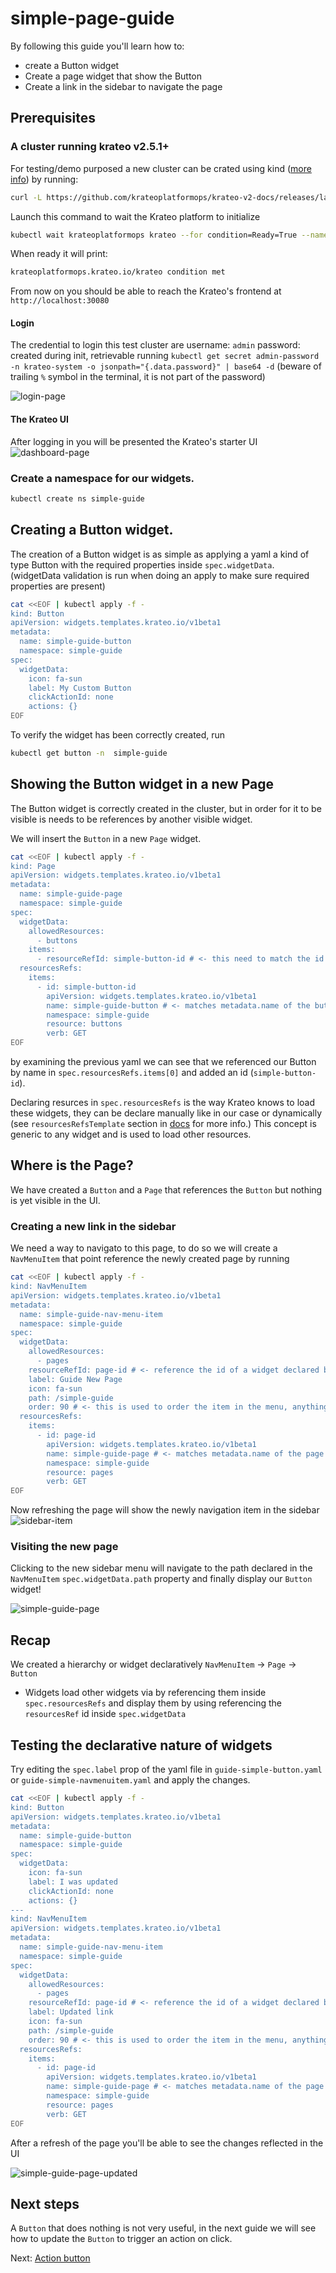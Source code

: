 # simple-page-guide

By following this guide you'll learn how to:

- create a Button widget
- Create a page widget that show the Button
- Create a link in the sidebar to navigate the page

## Prerequisites

### A cluster running krateo v2.5.1+

For testing/demo purposed a new cluster can be crated using kind ([more info](https://docs.krateo.io/quickstart)) by running:

```sh
curl -L https://github.com/krateoplatformops/krateo-v2-docs/releases/latest/download/kind.sh | sh
```

Launch this command to wait the Krateo platform to initialize

```sh
kubectl wait krateoplatformops krateo --for condition=Ready=True --namespace krateo-system --timeout=500s
```

When ready it will print:

```sh
krateoplatformops.krateo.io/krateo condition met
```

From now on you should be able to reach the Krateo's frontend at `http://localhost:30080`

#### Login

The credential to login this test cluster are
username: `admin`
password: created during init, retrievable running `kubectl get secret admin-password  -n krateo-system -o jsonpath="{.data.password}" | base64 -d` (beware of trailing `%` symbol in the terminal, it is not part of the password)

![login-page](/img/quickstart/01_login.png)

#### The Krateo UI

After logging in you will be presented the Krateo's starter UI
![dashboard-page](/img/quickstart/04_dashboard_1blueprint_true.png)

### Create a namespace for our widgets.

```sh
kubectl create ns simple-guide
```

## Creating a Button widget.

The creation of a Button widget is as simple as applying a yaml a kind of type Button with the required properties inside `spec.widgetData`. (widgetData validation is run when doing an apply to make sure required properties are present)

```sh
cat <<EOF | kubectl apply -f -
kind: Button
apiVersion: widgets.templates.krateo.io/v1beta1
metadata:
  name: simple-guide-button
  namespace: simple-guide
spec:
  widgetData:
    icon: fa-sun
    label: My Custom Button
    clickActionId: none
    actions: {}
EOF
```

To verify the widget has been correctly created, run

```sh
kubectl get button -n  simple-guide
```

## Showing the Button widget in a new Page

The Button widget is correctly created in the cluster, but in order for it to be visible is needs to be references by another visible widget.

We will insert the `Button` in a new `Page` widget.

```sh
cat <<EOF | kubectl apply -f -
kind: Page
apiVersion: widgets.templates.krateo.io/v1beta1
metadata:
  name: simple-guide-page
  namespace: simple-guide
spec:
  widgetData:
    allowedResources:
      - buttons
    items:
      - resourceRefId: simple-button-id # <- this need to match the id of and item in spec.resourcesRefs
  resourcesRefs:
    items:
      - id: simple-button-id
        apiVersion: widgets.templates.krateo.io/v1beta1
        name: simple-guide-button # <- matches metadata.name of the button widgetw e created
        namespace: simple-guide
        resource: buttons
        verb: GET
EOF
```

by examining the previous yaml we can see that we referenced our Button by name in `spec.resourcesRefs.items[0]` and added an id (`simple-button-id`).

Declaring resurces in `spec.resourcesRefs` is the way Krateo knows to load these widgets, they can be declare manually like in our case or dynamically (see `resourcesRefsTemplate` section in [docs](../20-key-concepts/10-frontend.md) for more info.) This concept is generic to any widget and is used to load other resources.

## Where is the Page?

We have created a `Button` and a `Page` that references the `Button` but nothing is yet visible in the UI.

### Creating a new link in the sidebar

We need a way to navigato to this page, to do so we will create a `NavMenuItem` that point reference the newly created page by running

```sh
cat <<EOF | kubectl apply -f -
kind: NavMenuItem
apiVersion: widgets.templates.krateo.io/v1beta1
metadata:
  name: simple-guide-nav-menu-item
  namespace: simple-guide
spec:
  widgetData:
    allowedResources:
      - pages
    resourceRefId: page-id # <- reference the id of a widget declared below in spec.resourcesRefs
    label: Guide New Page
    icon: fa-sun
    path: /simple-guide
    order: 90 # <- this is used to order the item in the menu, anything with a lower order will be placed before this one
  resourcesRefs:
    items:
      - id: page-id
        apiVersion: widgets.templates.krateo.io/v1beta1
        name: simple-guide-page # <- matches metadata.name of the page widget we created in the previous step
        namespace: simple-guide
        resource: pages
        verb: GET
EOF
```

Now refreshing the page will show the newly navigation item in the sidebar
![sidebar-item](/img/simple-page-guide/01_sidebar_item.png)

### Visiting the new page

Clicking to the new sidebar menu will navigate to the path declared in the `NavMenuItem` `spec.widgetData.path` property and finally display our `Button` widget!

![simple-guide-page](/img/simple-page-guide/02_simple_guide_page.png)

## Recap

We created a hierarchy or widget declaratively
`NavMenuItem` -> `Page` -> `Button`

- Widgets load other widgets via by referencing them inside `spec.resourcesRefs` and display them by using referencing the `resourcesRef` id inside `spec.widgetData`

## Testing the declarative nature of widgets

Try editing the `spec.label` prop of the yaml file in `guide-simple-button.yaml` or `guide-simple-navmenuitem.yaml` and apply the changes.

```sh
cat <<EOF | kubectl apply -f -
kind: Button
apiVersion: widgets.templates.krateo.io/v1beta1
metadata:
  name: simple-guide-button
  namespace: simple-guide
spec:
  widgetData:
    icon: fa-sun
    label: I was updated
    clickActionId: none
    actions: {}
---
kind: NavMenuItem
apiVersion: widgets.templates.krateo.io/v1beta1
metadata:
  name: simple-guide-nav-menu-item
  namespace: simple-guide
spec:
  widgetData:
    allowedResources:
      - pages
    resourceRefId: page-id # <- reference the id of a widget declared below in spec.resourcesRefs
    label: Updated link
    icon: fa-sun
    path: /simple-guide
    order: 90 # <- this is used to order the item in the menu, anything with a lower order will be placed before this one
  resourcesRefs:
    items:
      - id: page-id
        apiVersion: widgets.templates.krateo.io/v1beta1
        name: simple-guide-page # <- matches metadata.name of the page widget we created in the previous step
        namespace: simple-guide
        resource: pages
        verb: GET
EOF
```

After a refresh of the page you'll be able to see the changes reflected in the UI

![simple-guide-page-updated](/img/simple-page-guide/03_simple_guide_page_updated.png)

## Next steps

A `Button` that does nothing is not very useful, in the next guide we will see how to update the `Button` to trigger an action on click.

Next: [Action button](./11-action-button-guide.md)